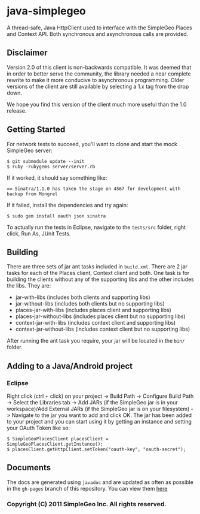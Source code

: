 # java-simplegeo

A thread-safe, Java HttpClient used to interface with the SimpleGeo Places and Context API. Both
synchronous and asynchronous calls are provided. 

## Disclaimer

Version 2.0 of this client is non-backwards compatible.  It was deemed that in order to better serve the community, the library needed a near complete rewrite to make it more conducive to asynchronous programming.  Older versions of the client are still available by selecting a 1.x tag from the drop down.

We hope you find this version of the client much more useful than the 1.0 release.

## Getting Started

For network tests to succeed, you'll want to clone and start the mock SimpleGeo
server:

    $ git submodule update --init
    $ ruby -rubygems server/server.rb

If it worked, it should say something like:

    == Sinatra/1.1.0 has taken the stage on 4567 for development with backup from Mongrel

If it failed, install the dependencies and try again:

    $ sudo gem install oauth json sinatra

To actually run the tests in Eclipse, navigate to the `tests/src` folder, right click, Run As, JUnit Tests.

## Building

There are three sets of jar ant tasks included in `build.xml`.  There are 2 jar tasks for each of the Places client, Context client and both.  One task is for building the clients without any of the supporting libs and the other includes the libs.  They are:

* jar-with-libs (includes both clients and supporting libs)
* jar-without-libs (includes both clients but no supporting libs)
* places-jar-with-libs (includes places client and supporting libs)
* places-jar-without-libs (includes places client but no supporting libs)
* context-jar-with-libs (includes context client and supporting libs)
* context-jar-without-libs (includes context client but no supporting libs)

After running the ant task you require, your jar will be located in the `bin/` folder.

## Adding to a Java/Android project

### Eclipse

Right click (ctrl + click) on your project -> Build Path -> Configure Build Path -> Select the Libraries tab -> Add JARs (if the SimpleGeo jar is in your workspace)/Add External JARs (if the SimpleGeo jar is on your filesystem) -> Navigate to the jar you want to add and click OK.  The jar has been added to your project and you can start using it by getting an instance and setting your OAuth Token like so:

    $ SimpleGeoPlacesClient placesClient = SimpleGeoPlacesClient.getInstance();
    $ placesClient.getHttpClient.setToken("oauth-key", "oauth-secret");

## Documents

The docs are generated using `javadoc` and are updated as often as possible in the `gh-pages` branch of this repository.  You can view them [here](http://simplegeo.github.com/java-simplegeo/2.0/index)

### Copyright (C) 2011 SimpleGeo Inc. All rights reserved.
